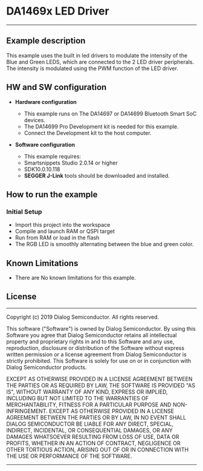 # DA1469x LED Driver

______________________________________________________________________

## Example description

This example uses the built in led drivers to modulate the intensity of the Blue and Green
LEDS, which are connected to the 2 LED driver peripherals. The intensity is modulated
using the PWM function of the LED driver.

## HW and SW configuration

- **Hardware configuration**

  - This example runs on The DA14697 or DA14699 Bluetooth Smart SoC devices.
  - The DA14699 Pro Development kit is needed for this example.
  - Connect the Development kit to the host computer.

- **Software configuration**

  - This example requires:

  * Smartsnippets Studio 2.0.14 or higher
  * SDK10.0.10.118

  - **SEGGER J-Link** tools should be downloaded and installed.

## How to run the example

### Initial Setup

- Import this project into the workspace
- Compile and launch RAM or QSPI target
- Run from RAM or load in the flash
- The RGB LED is smoothly alternating between the blue and green color.

## Known Limitations

- There are No known limitations for this example.

## License

______________________________________________________________________

Copyright (c) 2019 Dialog Semiconductor. All rights reserved.

This software ("Software") is owned by Dialog Semiconductor. By using this Software
you agree that Dialog Semiconductor retains all intellectual property and proprietary
rights in and to this Software and any use, reproduction, disclosure or distribution
of the Software without express written permission or a license agreement from Dialog
Semiconductor is strictly prohibited. This Software is solely for use on or in
conjunction with Dialog Semiconductor products.

EXCEPT AS OTHERWISE PROVIDED IN A LICENSE AGREEMENT BETWEEN THE PARTIES OR AS
REQUIRED BY LAW, THE SOFTWARE IS PROVIDED "AS IS", WITHOUT WARRANTY OF ANY KIND,
EXPRESS OR IMPLIED, INCLUDING BUT NOT LIMITED TO THE WARRANTIES OF MERCHANTABILITY,
FITNESS FOR A PARTICULAR PURPOSE AND NON-INFRINGEMENT. EXCEPT AS OTHERWISE PROVIDED
IN A LICENSE AGREEMENT BETWEEN THE PARTIES OR BY LAW, IN NO EVENT SHALL DIALOG
SEMICONDUCTOR BE LIABLE FOR ANY DIRECT, SPECIAL, INDIRECT, INCIDENTAL, OR
CONSEQUENTIAL DAMAGES, OR ANY DAMAGES WHATSOEVER RESULTING FROM LOSS OF USE, DATA OR
PROFITS, WHETHER IN AN ACTION OF CONTRACT, NEGLIGENCE OR OTHER TORTIOUS ACTION,
ARISING OUT OF OR IN CONNECTION WITH THE USE OR PERFORMANCE OF THE SOFTWARE.

______________________________________________________________________
